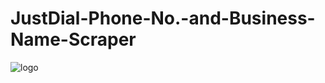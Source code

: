 # JustDial-Phone-No.-and-Business-Name-Scraper

![logo](https://github.com/SauravKumarLal/JustDial-Phone-No.-and-Business-Name-Scraper/assets/94238309/875b9526-d3ee-43c2-ac10-9a3800e4a6af)